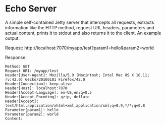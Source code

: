 Echo Server
===========

A simple self-contained Jetty server that intercepts all requests, extracts information like the HTTP method,
request URI, headers, parameters and actual content, prints it to stdout and also returns it to the client. An
example output:

Request: http://localhost:7070/myapp/test?param1=hello&param2=world

Response:
```
Method: GET
Request URI: /myapp/test
Header[User-Agent]: Mozilla/5.0 (Macintosh; Intel Mac OS X 10.11; rv:42.0) Gecko/20100101 Firefox/42.0
Header[Connection]: keep-alive
Header[Host]: localhost:7070
Header[Accept-Language]: en-US,en;q=0.5
Header[Accept-Encoding]: gzip, deflate
Header[Accept]: text/html,application/xhtml+xml,application/xml;q=0.9,*/*;q=0.8
Parameter[param1]: hello
Parameter[param2]: world
Content:
```
